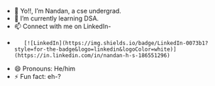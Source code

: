 - 👋 Yo!!, I’m Nandan, a cse undergrad.
- 🌱 I’m currently learning DSA.
- 📫  Connect with me on LinkedIn-
- 
         [![LinkedIn](https://img.shields.io/badge/LinkedIn-0073b1?style=for-the-badge&logo=linkedin&logoColor=white)](https://in.linkedin.com/in/nandan-h-s-186551296)

- 😄 Pronouns: He/him
- ⚡ Fun fact: eh-?
<!---
Nandanhs006/Nandanhs006 is a ✨ special ✨ repository because its `README.md` (this file) appears on your GitHub profile.
You can click the Preview link to take a look at your changes.
--->
